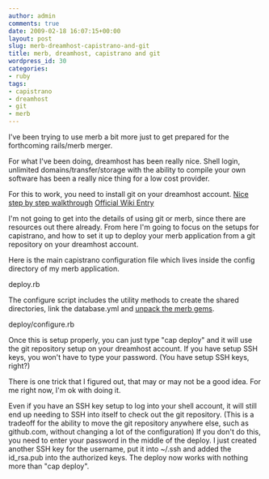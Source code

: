 ```yaml
---
author: admin
comments: true
date: 2009-02-18 16:07:15+00:00
layout: post
slug: merb-dreamhost-capistrano-and-git
title: merb, dreamhost, capistrano and git
wordpress_id: 30
categories:
- ruby
tags:
- capistrano
- dreamhost
- git
- merb
---
```


I've been trying to use merb a bit more just to get prepared for the forthcoming rails/merb merger.

For what I've been doing, dreamhost has been really nice. Shell login, unlimited domains/transfer/storage with the ability to compile your own software has been a really nice thing for a low cost provider.

For this to work, you need to install git on your dreamhost account.
[Nice step by step walkthrough](http://craigjolicoeur.com/blog/2008/04/hosting-git-repositories-on-dreamhost/)
[Official Wiki Entry](http://wiki.dreamhost.com/Git)

I'm not going to get into the details of using git or merb, since there are resources out there already. From here I'm going to focus on the setups for capistrano, and how to set it up to deploy your merb application from a git repository on your dreamhost account.

Here is the main capistrano configuration file which lives inside the config directory of my merb application.

deploy.rb


The configure script includes the utility methods to create the shared directories, link the database.yml and [unpack the merb gems](http://splendificent.com/2008/12/merb-dependencies-and-bundler-conquered-screencast/).

deploy/configure.rb


Once this is setup properly, you can just type "cap deploy" and it will use the git repository setup on your dreamhost account. If you have setup SSH keys, you won't have to type your password. (You have setup SSH keys, right?)

There is one trick that I figured out, that may or may not be a good idea. For me right now, I'm ok with doing it.

Even if you have an SSH key setup to log into your shell account, it will still end up needing to SSH into itself to check out the git repository. (This is a tradeoff for the ability to move the git repository anywhere else, such as github.com, without changing a lot of the configuration) If you don't do this, you need to enter your password in the middle of the deploy. I just created another SSH key for the username, put it into ~/.ssh and added the id_rsa.pub into the authorized keys. The deploy now works with nothing more than "cap deploy".


